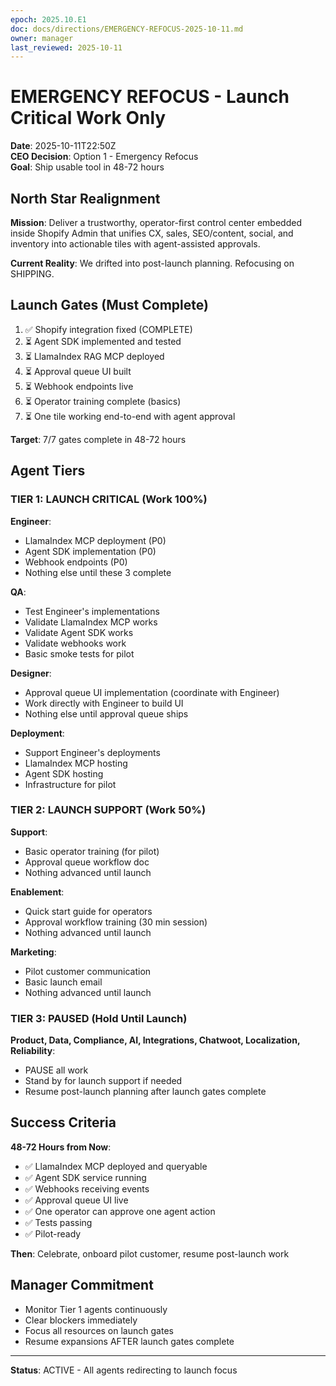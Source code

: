 ```yaml
---
epoch: 2025.10.E1
doc: docs/directions/EMERGENCY-REFOCUS-2025-10-11.md
owner: manager
last_reviewed: 2025-10-11
---
```


# EMERGENCY REFOCUS - Launch Critical Work Only

**Date**: 2025-10-11T22:50Z  
**CEO Decision**: Option 1 - Emergency Refocus  
**Goal**: Ship usable tool in 48-72 hours

## North Star Realignment

**Mission**: Deliver a trustworthy, operator-first control center embedded inside Shopify Admin that unifies CX, sales, SEO/content, social, and inventory into actionable tiles with agent-assisted approvals.

**Current Reality**: We drifted into post-launch planning. Refocusing on SHIPPING.

## Launch Gates (Must Complete)

1. ✅ Shopify integration fixed (COMPLETE)
2. ⏳ Agent SDK implemented and tested
3. ⏳ LlamaIndex RAG MCP deployed
4. ⏳ Approval queue UI built
5. ⏳ Webhook endpoints live
6. ⏳ Operator training complete (basics)
7. ⏳ One tile working end-to-end with agent approval

**Target**: 7/7 gates complete in 48-72 hours

## Agent Tiers

### TIER 1: LAUNCH CRITICAL (Work 100%)

**Engineer**:
- LlamaIndex MCP deployment (P0)
- Agent SDK implementation (P0)
- Webhook endpoints (P0)
- Nothing else until these 3 complete

**QA**:
- Test Engineer's implementations
- Validate LlamaIndex MCP works
- Validate Agent SDK works
- Validate webhooks work
- Basic smoke tests for pilot

**Designer**:
- Approval queue UI implementation (coordinate with Engineer)
- Work directly with Engineer to build UI
- Nothing else until approval queue ships

**Deployment**:
- Support Engineer's deployments
- LlamaIndex MCP hosting
- Agent SDK hosting
- Infrastructure for pilot

### TIER 2: LAUNCH SUPPORT (Work 50%)

**Support**:
- Basic operator training (for pilot)
- Approval queue workflow doc
- Nothing advanced until launch

**Enablement**:
- Quick start guide for operators
- Approval workflow training (30 min session)
- Nothing advanced until launch

**Marketing**:
- Pilot customer communication
- Basic launch email
- Nothing advanced until launch

### TIER 3: PAUSED (Hold Until Launch)

**Product, Data, Compliance, AI, Integrations, Chatwoot, Localization, Reliability**:
- PAUSE all work
- Stand by for launch support if needed
- Resume post-launch planning after launch gates complete

## Success Criteria

**48-72 Hours from Now**:
- ✅ LlamaIndex MCP deployed and queryable
- ✅ Agent SDK service running
- ✅ Webhooks receiving events
- ✅ Approval queue UI live
- ✅ One operator can approve one agent action
- ✅ Tests passing
- ✅ Pilot-ready

**Then**: Celebrate, onboard pilot customer, resume post-launch work

## Manager Commitment

- Monitor Tier 1 agents continuously
- Clear blockers immediately
- Focus all resources on launch gates
- Resume expansions AFTER launch gates complete

---

**Status**: ACTIVE - All agents redirecting to launch focus
